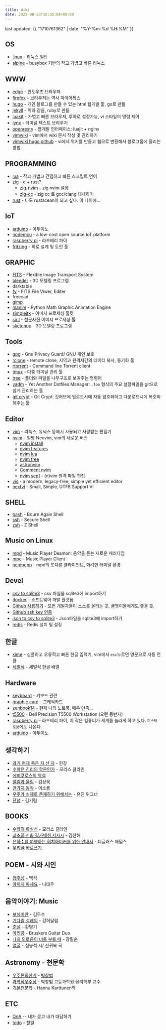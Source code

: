 ```yaml
---
title: Wiki
date: 2022-08-23T18:35:04+09:00
---
```


last updated: {{ "1710761362" | date: "%Y-%m-%d %H:%M" }}

## OS
* [linux](linux) - 리눅스 일반
* [alpine](alpine) - busybox 기반의 작고 가볍고 빠른 리눅스

## WWW
* [edge](edge) - 윈도우즈 브라우저
* [firefox](firefox) - 브라우저는 역시 파이어폭스
* [hugo](hugo) - 개인 블로그를 만들 수 있는 html 웹개발 툴, go로 만듦
* [jekyll](jekyll) - 위와 같음, ruby로 만듦
* [luakit](luakit) - 가볍고 빠른 브라우저, 루아로 설정가능, vi 스타일의 명령 제어
* [lynx](lynx) - 터미널 텍스트 브라우저
* [openresty](openresty) - 웹개발 인터페이스: luajit + nginx
* [vimwiki](vimwiki) - vim에서 wiki 문서 작성 및 관리하기
* [vimwiki hugo github](vimwiki-hugo-github) - vi에서 위키를 만들고 웹으로 변환해서 블로그홈에 올리는 방법

## PROGRAMMING
* [lua](lua) - 작고 가볍고 간결하고 빠른 스크립트 언어
* [zig](zig) - c + rust?
    - [zig-nvim](zig-nvim) - zig nvim 설정
    - [zig-cc](zig-cc) - zig cc 로 gcc/clang 대체하기
* [rust](rust) - 나도 rustacean이 되고 싶다. 이 나이에...

## IoT
* [arduino](arduino) - 아두이노
* [nodemcu](nodemcu) - a low-cost open source IoT platform
* [raspberry pi](raspberry-pi) - 라즈베리 파이
* [fritzing](fritzing) - 회로 설계 및 도안 툴
 
## GRAPHIC
* [FITS](fits) - Flexible Image Transport System
* [blender](blender) - 3D 모델링 프로그램
* darktable
* [fv](fv) - FITS File Viwer, Editer
* freecad
* [gimp](gimp)
* [manim](manim) - Python Math Graphic Animation Engine
* [simpleitk](simpleitk) - 이미지 프로세싱 툴킷
* [siril](siril) - 천문사진 이미지 프로세싱 툴
* [sketchup](sketchup) - 3D 모델링 프로그램

## Tools
* [gpg](gpg) - Gnu Privacy Guard/ GNU 개인 보호
* [rclone](rclone) - remote clone, 지역과 원격지간의 데이터 복사, 동기화 툴
* [rtorrent](rtorrent) - Command line Torrent client
* [tmux](tmux) - 다중 터미널 관리 툴
* [tree](tree) - 폴더와 파일을 나무구조로 보여주는 명령어
* [yadm](yadm) - Yet Another Dotfiles Manager: `.foo` 형식의 주요 설정파일을 git으로 쉽게 관리하는 툴
* [git crypt](git-crypt) - Git Crypt: 깃허브에 업로드시에 자동 암호화하고 다운로드시에 복호화해주는 툴

## Editor
* [vim](vim) - 리눅스, 유닉스 등에서 사용되고 사랑받는 편집기
* [nvim](nvim) - 일명 Neovim, vim의 새로운 버전
  - [nvim install](nvim-install)
  - [nvim features](nvim-features)
  - [nvim lua](nvim-lua)
  - [nvim tree](nvim-tree)
  - [astronvim](astronvim)
  - [Comment nvim](Comment.nvim)
  - [nvim scp](nvim-scp)] - (n)vim 원격 파일 편집
* [vis](vis) - a modern, legacy-free, simple yet efficient editor
* [nextvi](nextvi) - Small, Simple, UTF8 Support Vi

## SHELL
* [bash](bash) - Bourn Again Shell
* [ssh](ssh) - Secure Shell
* [zsh](zsh) - Z Shell

## Music on Linux
* [mpd](mpd) - Music Player Deamon: 음악을 듣는 새로운 패러다임
* [mpc](mpc) - Music Player Client
* [ncmpcpp](ncmpcpp) - mpd의 또다른 클라이언트, 화려한 터미널 환경

## Devel
* [csv to sqlite3](csv-to-sqlite3) - csv 파일을 sqlite3에 import하기
* [docker](docker) - 소프트웨어 개발 플랫폼
* [Github 사용하기](github-사용하기) - 모든 개발자들이 소스를 올리는 곳, 글쟁이들에게도 좋을 듯.
* [Github ssh key 인증](github-ssh-key-인증) 
* [json to csv to sqlite3](json-to-csv-to-sqlite3) - Json파일을 sqlite3에 import하기
* [redis](redis) - Redis 설치 및 설정

## 한글
* [kime](kime) - 심플하고 오류적고 빠른 한글 입력기, vim에서 `esc`누르면 영문으로 자동 전환
* [세벌식](세벌식) - 세벌식 한글 배열

## Hardware
* [keyboard](keyboard) - 키보드 관련
* [graphic card](graphic-card) - 그래픽카드
* [zenbook14](zenbook14) - 현재 나의 노트북, 매우 만족...
* [t5500](t5500) - Dell Precision T5500 Workstation (오랜 동반자)
* [raspberry pi](raspberry-pi) - 라즈베리 파이, 이 작은 컴퓨터가 세계를 놀라게 하고 있다. `미스터 로봇`에도 나온다.
* [arduino](arduino) - 아두이노

## 생각하기
* [과거 현재 죽은 자 산 자](hangang-novelprize) - 한강
* [수학은 진리의 학문인가](수학은-진리의-학문인가) - 모리스 클라인
* [에피쿠로스의 역설](에피쿠로스의-역설)
* [떨림과 울림](떨림과-울림) - 김상욱
* [만가지 동작](만가지-동작) - 이소룡
* [우주가 실제로 존재하기 위해서는](우주가-실제로-존재하기-위해서는) - 유진 위그너
* [단념](단념) - 김기림

## BOOKS
* [수학의 확실성](수학의-확실성) - 모리스 클라인
* [최초의 신화 길가메쉬 서사시](길가메쉬-서사시) - 김산해
* [은하수를 여행하는 히치하이커를 위한 안내서](은하수를-여행하는-히치하이커를-위한-안내서) - 더글러스 애덤스
* [우리글 바로쓰기](우리글-바로쓰기)
  
## POEM - 시와 시인
* [정주성](정주성) - 백석
* [아끼지 마세요](아끼지-마세요) - 나태주

## 음악이야기: Music
* [보헤미안](보헤미안) - 김두수
* [기다림,설레임](기다림설레임) - 강허달림
* [춘설](춘설) - 황병기
* [아리랑](아리랑) - Bruskers Guitar Duo
* [나의 외로움이 너를 부를 때](나의-외로움이-너를-부를때) - 장필순
* [얼굴](얼굴) - 심봉석 시/ 신귀복 곡

## Astronomy - 천문학
* [우주론의한계](우주론의한계) - [박창범](박창범)
* [과학적우주상](과학적우주상) - 박창범 고등과학원 물리학부 교수
* [기본천분학](기본천분학) - Hannu Karttunen외

## ETC
* [QnA](qna) -- 내가 묻고 내가 대답하기
* [todo](todo) - 할일
